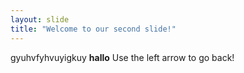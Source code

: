 ```yaml
---
layout: slide
title: "Welcome to our second slide!"
---
```

gyuhvfyhvuyigkuy **hallo**
Use the left arrow to go back!

